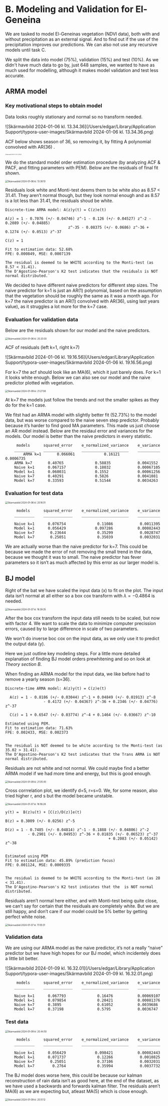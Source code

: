 # B.  Modeling and Validation for El-Geneina

We are tasked to model El-Geneinas vegetation (NDVI data), both with and without precipitation as an external signal. And to find out if the use of the precipitation improves our predictions. We can also not use any recursive models until task C.

We split the data into model (75%), validation (15%) and test (10%). As we didn't have much data to go by, just 648 samples, we wanted to have as much used for modelling, although it makes model validation and test less accurate. 

## ARMA model

### Key motivational steps to obtain model

Data looks roughly stationary and normal so no transform needed.

![Skärmavbild 2024-01-06 kl. 13.34.36](/Users/edgar/Library/Application Support/typora-user-images/Skärmavbild 2024-01-06 kl. 13.34.36.png)

ACF below shows season of 36, so removing it, by fitting A polynomial convolved with AR(36) .

<img src="/Users/edgar/Library/Application Support/typora-user-images/Skärmavbild 2024-01-07 kl. 13.58.40.png" alt="Skärmavbild 2024-01-07 kl. 13.58.40" style="zoom:20%;" />

We do the standard model order estimation procedure (by analyzing ACF & PACF, and fitting parameters with PEM). Below are the residuals of final fit shown.

<img src="/Users/edgar/Desktop/Skärmavbild 2024-01-09 kl. 13.47.06.png" alt="Skärmavbild 2024-01-06 kl. 13.38.10" style="zoom:50%;" />

Residuals look white and Monti-test deems them to be white also as 8.57 < 31.41. They aren’t normal though, but they look normal enough and as 8.57 is a lot less than 31.41, the residuals shoud be white.

```
Discrete-time ARMA model: A(z)y(t) = C(z)e(t)

A(z) = 1 - 0.7076 (+/- 0.04746) z^-1 - 0.126 (+/- 0.04527) z^-2 - 0.2089 (+/- 0.04885)
							z^-35 - 0.08375 (+/- 0.0686) z^-36 + 0.1274 (+/- 0.0513) z^-37

C(z) = 1     

Fit to estimation data: 52.68% 
FPE: 0.000849, MSE: 0.0007139

The residual is deemed to be WHITE according to the Monti-test (as  8.57 < 31.41).
The D'Agostino-Pearson's K2 test indicates that the residuals is NOT normal distributed.`
```

We decided to have different naive predictors for different step sizes. The naive predictor for k=1 is just an AR(1) polynomial, based on the assumption that the vegetation should be roughly the same as it was a month ago. For k=7 the naive predictor is an AR(1) convolved with AR(36), using last years value), as it struggles a lot more for the k=7 case.

### Evaluation for validation data

Below are the residuals shown for our model and the naive predictors.  

<img src="/Users/edgar/Library/Application Support/typora-user-images/Skärmavbild 2024-01-09 kl. 13.43.37.png" alt="Skärmavbild 2024-01-06 kl. 20.20.00" style="zoom:50%;" />

ACF of residuals (left k=1, right k=7)

![Skärmavbild 2024-01-06 kl. 19.16.56](/Users/edgar/Library/Application Support/typora-user-images/Skärmavbild 2024-01-06 kl. 19.16.56.png)

For k=7 the acf should look like an MA(6), which it just barely does. For k=1 it looks white enough. Below we can also see our model and the naive predictor plotted with vegetation.

<img src="/Users/edgar/Desktop/Skärmavbild 2024-01-09 kl. 21.27.08.png" alt="Skärmavbild 2024-01-09 kl. 21.27.08" style="zoom:50%;" />

At k=7 the models just follow the trends and not the smaller spikes as they do for the k=1 case. 

We fitst had an ARMA model with slightly better fit (52.73%) to the model data, but was worse compared to the naive seven step predictor. Probably because it’s harder to find good MA parameters. This made us just choose an AR model instead. Below are the residaul error and variances for the models.  Our model is better than the naive predictors in every statistic.  

```
     models      squared_error    e_normalized_variance    e_variance
    _________    _____________    _____________________    __________
		ARMA k=1       0.066061             0.16121            0.0006735
    ARMA k=7       0.40765              0.58835            0.0041552
    Naive k=1      0.067157             0.18032            0.00067105
    Model k=1      0.060031             0.1552             0.00061256
    Naive k=7      0.40291              0.5826             0.0041081
    Model k=7      0.33593              0.51544            0.0034263

```

### Evaluation for test data

<img src="/Users/edgar/Library/Application Support/typora-user-images/Skärmavbild 2024-01-09 kl. 21.16.29.png" alt="Skärmavbild 2024-01-06 kl. 20.16.01" style="zoom:50%;" />

```
     models      squared_error    e_normalized_variance    e_variance
    _________    _____________    _____________________    __________

    Naive k=1      0.076754              0.11086            0.0011395
    Model k=1      0.056429             0.097286           0.00082443
    Naive k=7       0.23644              0.35299            0.0028747
    Model k=7       0.25051              0.35039            0.0032031
```

We are actually worse than the naive predictor for k=7. This could be because we made the error of not removing the small trend in the data, because we thought it was to small. The naive predictor has fever parameters so it isn’t as much affected by this error as our larger model is.

## BJ model

Right of the bat we have scaled the input data (x) to fit on the plot. The input data isn’t normal at all either so a box cox transform with  $\lambda =  -0.4864$ is needed. 

<img src="/Users/edgar/Library/Application Support/typora-user-images/Skärmavbild 2024-01-09 kl. 21.10.40.png" alt="Skärmavbild 2024-01-07 kl. 16.39.35" style="zoom:50%;" />

After the box cox transform the input data still needs to be scaled, but now with factor 4. We want to scale the data to minimize computer precission errors, caused by to large difference in scale of two parameters. 

We won’t do inverse boc cox on the input data, as we only use it to predict the output data (y).

Here we just outline key modeling steps. For a little more detailed explanation of finding BJ model orders prewhitening and so on look at *Theory section B*.

When finding an ARMA model for the input data, we like before had to remove a yearly season (s=36).

```
Discrete-time ARMA model: A(z)y(t) = C(z)e(t)            

  A(z) = 1 - 0.8186 (+/- 0.03044) z^-1 + 0.04849 (+/- 0.01913) z^-8
                 - 0.4172 (+/- 0.04367) z^-36 + 0.2346 (+/- 0.04776) z^-37

  C(z) = 1 + 0.6547 (+/- 0.03774) z^-4 + 0.1464 (+/- 0.03667) z^-10
             
Estimated using PEM. 
Fit to estimation data: 71.63%         
FPE: 0.002433, MSE: 0.002373      


The residual is NOT deemed to be white according to the Monti-test (as 35.02 > 31.41).
The D'Agostino-Pearson's K2 test indicates that the Trans ARMA is NOT normal distributed.
```

Residuals are not white and not normal. We could maybe find a better ARMA model if we had more time and energy, but this is good enough. 

<img src="/Users/edgar/Library/Application Support/typora-user-images/Skärmavbild 2024-01-09 kl. 21.05.45.png" alt="Skärmavbild 2024-01-09 kl. 21.05.45" style="zoom:50%;" />

Cross corrrelation plot, we identify d=5, r=s=0. We, for some reason, also tried higher r, and s but the model became unstable.

<img src="/Users/edgar/Library/Application Support/typora-user-images/Skärmavbild 2024-01-09 kl. 21.03.14.png" alt="Skärmavbild 2024-01-07 kl. 16.56.28" style="zoom:50%;" />

```
y(t) =  B(z)u(t) + [C(z)/D(z)]e(t)

B(z) = 0.3009 (+/- 0.0256) z^-5

D(z) = 1 - 0.7485 (+/- 0.04814) z^-1 - 0.1888 (+/- 0.04806) z^-2
          - 0.2901 (+/- 0.04953) z^-36 + 0.01835 (+/- 0.06523) z^-37
                                              + 0.2083 (+/- 0.05142) z^-38


Estimated using PEM
Fit to estimation data: 45.89% (prediction focus)
FPE: 0.001124, MSE: 0.0009335


The residual is deemed to be WHITE according to the Monti-test (as 28 < 31.41).
The D'Agostino-Pearson's K2 test indicates that the  is NOT normal distributed.
```

Residuals aren’t normal here either, and with Monti-test being quite close, we can’t say for certain that the residuals are completely white. But we are still happy, and don’t care if our model could be 5% better by getting perfect white noise.

<img src="/Users/edgar/Library/Application Support/typora-user-images/Skärmavbild 2024-01-09 kl. 20.59.43.png" alt="Skärmavbild 2024-01-07 kl. 17.05.01" style="zoom:50%;" />

### Validation data

We are using our ARMA model as the naive predictor, it’s not a really “naive” predictor  but we have high hopes for our BJ model, which incidentely does a little bit better.

![Skärmavbild 2024-01-09 kl. 16.32.01](/Users/edgar/Library/Application Support/typora-user-images/Skärmavbild 2024-01-09 kl. 16.32.01.png)

```
     models      squared_error    e_normalized_variance    e_variance
    _________    _____________    _____________________    __________

    Naive k=1      0.067793              0.16476           0.00069107
    Model k=1      0.079854              0.20421           0.00081376
    Naive k=7      0.3895                0.61052           0.0039686
    Model k=7      0.37198               0.5795            0.0036747

```

### Test data

<img src="/Users/edgar/Desktop/Skärmavbild 2024-01-09 kl. 20.44.50.png" alt="Skärmavbild 2024-01-09 kl. 20.44.50" style="zoom:50%;" />

```
     models      squared_error    e_normalized_variance    e_variance
    _________    _____________    _____________________    __________

    Naive k=1      0.056429             0.098421           0.00082443
    Model k=1      0.071737              0.12266            0.0010825
    Naive k=7       0.25051              0.37106            0.0032031
    Model k=7        0.2764              0.35994            0.0037732
```

The BJ model does worse here, this could be because our kalman reconstruction of rain data isn’t as good here, at the end of the dataset, as we have used a backwards and forwards kalman filter. The residuals aren’t MA(6) as we are expecting but, atleast MA(5) which is close enough.

<img src="/Users/edgar/Library/Application Support/typora-user-images/Skärmavbild 2024-01-09 kl. 20.51.12.png" alt="Skärmavbild 2024-01-09 kl. 20.51.12" style="zoom:50%;" />
